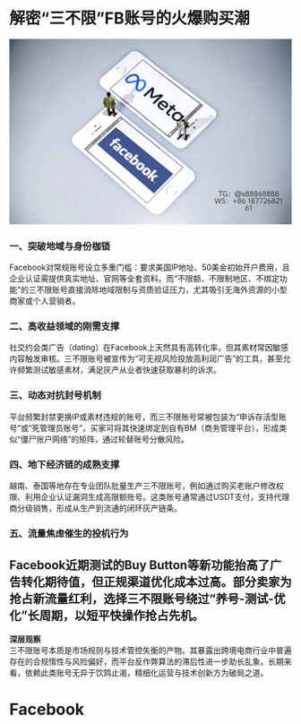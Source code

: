 # 解密“三不限”FB账号的火爆购买潮
![替代文字](84510a4422f70cca1910c56bd2fda4b.jpg)
### 一、**突破地域与身份枷锁**  
Facebook对常规账号设立多重门槛：要求美国IP地址、50美金初始开户费用，且企业认证需提供真实地址、官网等全套资料。而“不限额、不限制地区、不绑定功能”的三不限账号直接消除地域限制与资质验证压力，尤其吸引无海外资源的小型商家或个人营销者。
### 二、**高收益领域的刚需支撑**  
社交约会类广告（dating）在Facebook上天然具有高转化率，但其素材常因敏感内容触发审核。三不限账号被宣传为“可无视风险投放高利润广告”的工具，甚至允许频繁测试敏感素材，满足灰产从业者快速获取暴利的诉求。
### 三、**动态对抗封号机制**  
平台频繁封禁更换IP或素材违规的账号，而三不限账号常被包装为“申诉存活型账号”或“死管理员账号”，买家可将其快速绑定到自有BM（商务管理平台），形成类似“僵尸账户网络”的矩阵，通过轮替账号分散风险。
### 四、**地下经济链的成熟支撑**  
越南、泰国等地存在专业团队批量生产三不限账号，例如通过购买老账户修改权限、利用企业认证漏洞生成高限额账号。这类账号通常通过USDT支付，支持代理商分级销售，形成从生产到流通的闭环灰产链条。
### 五、**流量焦虑催生的投机行为**  
Facebook近期测试的Buy Button等新功能抬高了广告转化期待值，但正规渠道优化成本过高。部分卖家为抢占新流量红利，选择三不限账号绕过“养号-测试-优化”长周期，以短平快操作抢占先机。
---
**深层观察**  
三不限账号本质是市场规则与技术管控失衡的产物。其暴露出跨境电商行业中普遍存在的合规惰性与风险偏好，而平台反作弊算法的滞后性进一步助长乱象。长期来看，依赖此类账号无异于饮鸩止渴，精细化运营与技术创新方为破局之道。
# Facebook

